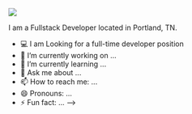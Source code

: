 ![](https://visitor-badge.glitch.me/badge?page_id=8bithemant.8bithemant)


I am a Fullstack Developer located in Portland, TN.  
- 💻 I am Looking for a full-time developer position
- 🔭 I’m currently working on ...
- 🌱 I’m currently learning ...
- 💬 Ask me about ...
- 📫 How to reach me: ...
- 😄 Pronouns: ...
- ⚡ Fun fact: ...
-->
